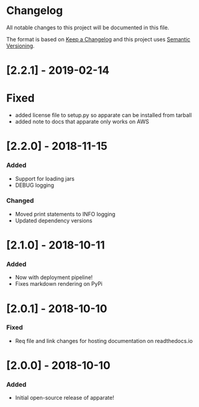 # Changelog
All notable changes to this project will be documented in this file.

The format is based on [Keep a Changelog](http://keepachangelog.com/en/1.0.0/) and this project uses [Semantic Versioning](http://semver.org/).

# [2.2.1] - 2019-02-14
# Fixed
 - added license file to setup.py so apparate can be installed from tarball
 - added note to docs that apparate only works on AWS

# [2.2.0] - 2018-11-15
### Added
 - Support for loading jars
 - DEBUG logging
### Changed
 - Moved print statements to INFO logging
 - Updated dependency versions

# [2.1.0] - 2018-10-11
### Added
 - Now with deployment pipeline!
 - Fixes markdown rendering on PyPi

# [2.0.1] - 2018-10-10
### Fixed
 - Req file and link changes for hosting documentation on readthedocs.io

# [2.0.0] - 2018-10-10
### Added
 - Initial open-source release of apparate!
